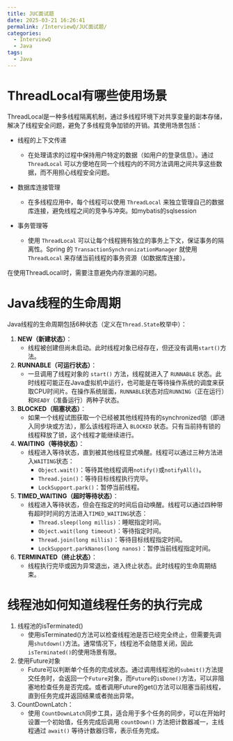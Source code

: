 ```yaml
---
title: JUC面试题
date: 2025-03-21 16:26:41
permalink: /InterviewQ/JUC面试题/
categories:
  - InterviewQ
  - Java
tags:
  - Java
---
```




# ThreadLocal有哪些使用场景

ThreadLocal是一种多线程隔离机制，通过多线程环境下对共享变量的副本存储，解决了线程安全问题，避免了多线程竞争加锁的开销。其使用场景包括：

- 线程的上下文传递
  - 在处理请求的过程中保持用户特定的数据（如用户的登录信息）。通过 `ThreadLocal` 可以方便地在同一个线程内的不同方法调用之间共享这些数据，而不用担心线程安全问题。

- 数据库连接管理
  - 在多线程应用中，每个线程可以使用 `ThreadLocal` 来独立管理自己的数据库连接，避免线程之间的竞争与冲突。如mybatis的sqlsession
- 事务管理等
  - 使用 `ThreadLocal` 可以让每个线程拥有独立的事务上下文，保证事务的隔离性。Spring 的 `TransactionSynchronizationManager` 就使用 `ThreadLocal` 来存储当前线程的事务资源（如数据库连接）。

在使用ThreadLocall时，需要注意避免内存泄漏的问题。



# Java线程的生命周期

Java线程的生命周期包括6种状态（定义在`Thread.State`枚举中）：

1. **NEW（新建状态）**：
   - 线程被创建但尚未启动。此时线程对象已经存在，但还没有调用`start()`方法。
2. **RUNNABLE（可运行状态）**：
   - 一旦调用了线程对象的 `start()` 方法，线程就进入了 `RUNNABLE` 状态。此时线程可能正在Java虚拟机中运行，也可能是在等待操作系统的调度来获取CPU时间片。在操作系统层面，`RUNNABLE`状态对应`RUNNING`（正在运行）和`READY`（准备运行）两种子状态。
3. **BLOCKED（阻塞状态）**：
   - 如果一个线程试图获取一个已经被其他线程持有的synchronized锁（即进入同步块或方法），那么该线程将进入 `BLOCKED` 状态。只有当前持有锁的线程释放了锁，这个线程才能继续进行。
4. **WAITING（等待状态）**：
   - 线程进入等待状态，直到被其他线程显式唤醒。线程可以通过三种方法进入`WAITING`状态：
     - `Object.wait()`：等待其他线程调用`notify()`或`notifyAll()`。
     - `Thread.join()`：等待目标线程执行完毕。
     - `LockSupport.park()`：暂停当前线程。
5. **TIMED_WAITING（超时等待状态）**：
   - 线程进入等待状态，但会在指定的时间后自动唤醒。线程可以通过四种带有超时时间的方法进入`TIMED_WAITING`状态：
     - `Thread.sleep(long millis)`：睡眠指定时间。
     - `Object.wait(long timeout)`：等待指定时间。
     - `Thread.join(long millis)`：等待目标线程指定时间。
     - `LockSupport.parkNanos(long nanos)`：暂停当前线程指定时间。
6. **TERMINATED（终止状态）**：
   - 线程执行完毕或因为异常退出，进入终止状态。此时线程的生命周期结束。



# 线程池如何知道线程任务的执行完成

1. 线程池的isTerminated()
   - 使用isTerminated()方法可以检查线程池是否已经完全终止，但需要先调用`shutdown()`方法。通常情况下，线程池不会随意关闭，因此`isTerminated()`的使用场景有限。
2. 使用Future对象
   - Future可以判断单个任务的完成状态。通过调用线程池的`submit()`方法提交任务时，会返回一个`Future`对象，而`Future`的`isDone()`方法，可以非阻塞地检查任务是否完成。或者调用Future的get()方法可以阻塞当前线程，直到任务完成并返回结果或者抛出异常。
3. CountDownLatch：
   - 使用 `CountDownLatch`同步工具，适合用于多个任务的同步，可以在开始时设置一个初始值，任务完成后调用 `countDown()` 方法把计数器减一，主线程通过 `await()` 等待计数器归零，表示任务完成。
